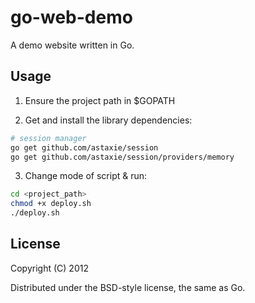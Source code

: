# go-web-demo

A demo website written in Go.

## Usage

1. Ensure the project path in $GOPATH

2. Get and install the library dependencies:

```bash
# session manager 
go get github.com/astaxie/session
go get github.com/astaxie/session/providers/memory
```

3. Change mode of script & run:

```bash
cd <project_path>
chmod +x deploy.sh
./deploy.sh
```

## License
 
Copyright (C) 2012

Distributed under the BSD-style license, the same as Go.

